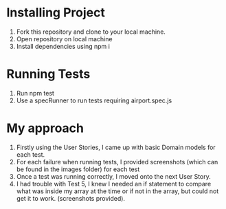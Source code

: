 # **Installing Project**

1. Fork this repository and clone to your local machine.
2. Open repository on local machine
3. Install dependencies using npm i
   

# **Running Tests**

1. Run npm test
2. Use a specRunner to run tests requiring airport.spec.js

# **My approach**

1. Firstly using the User Stories, I came up with basic Domain models for each test.
2. For each failure when running tests, I provided screenshots (which can be found in the images folder) for each test
3. Once a test was running correctly, I moved onto the next User Story.
4. I had trouble with Test 5, I knew I needed an if statement to compare what was inside my array at the time or if not in the array, but could not get it to work. (screenshots provided).
   

